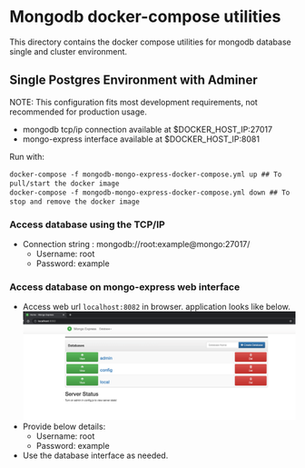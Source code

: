 # Mongodb docker-compose utilities

This directory contains the docker compose utilities for mongodb database single and cluster environment.

## Single Postgres Environment with Adminer
NOTE: This configuration fits most development requirements, not recommended for production usage.

- mongodb tcp/ip connection available at $DOCKER_HOST_IP:27017
- mongo-express interface available at $DOCKER_HOST_IP:8081

Run with:
````
docker-compose -f mongodb-mongo-express-docker-compose.yml up ## To pull/start the docker image
docker-compose -f mongodb-mongo-express-docker-compose.yml down ## To stop and remove the docker image
````

### Access database using the TCP/IP
- Connection string : mongodb://root:example@mongo:27017/
  - Username: root
  - Password: example

### Access database on mongo-express web interface
 - Access web url `localhost:8082` in browser. application looks like below.
![img.png](mongo-express.png)
 - Provide below details:
   - Username: root
   - Password: example
 - Use the database interface as needed.

